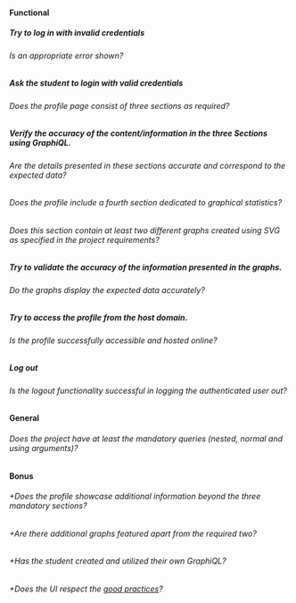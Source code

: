 #### Functional

##### Try to log in with invalid credentials

###### Is an appropriate error shown?

##### Ask the student to login with valid credentials

###### Does the profile page consist of three sections as required?

##### Verify the accuracy of the content/information in the three Sections using **GraphiQL**.

###### Are the details presented in these sections accurate and correspond to the expected data?

###### Does the profile include a fourth section dedicated to graphical statistics?

###### Does this section contain at least two different graphs created using SVG as specified in the project requirements?

##### Try to validate the accuracy of the information presented in the graphs.

###### Do the graphs display the expected data accurately?

##### Try to access the profile from the host domain.

###### Is the profile successfully accessible and hosted online?

##### Log out

###### Is the logout functionality successful in logging the authenticated user out?

#### General

###### Does the project have at least the mandatory queries (_nested_, _normal_ and using _arguments_)?

#### Bonus

###### +Does the profile showcase additional information beyond the three mandatory sections?

###### +Are there additional graphs featured apart from the required two?

###### +Has the student created and utilized their own GraphiQL?

###### +Does the UI respect the [good practices](../../good-practices/README.md)?
